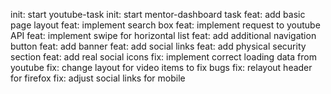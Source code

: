 init: start youtube-task
init: start mentor-dashboard task
feat: add basic page layout
feat: implement search box 
feat: implement request to youtube API
feat: implement swipe for horizontal list
feat: add additional navigation button
feat: add banner
feat: add social links
feat: add physical security section
feat: add real social icons
fix: implement correct loading data from youtube
fix: change layout for video items to fix bugs
fix: relayout header for firefox
fix: adjust social links for mobile
